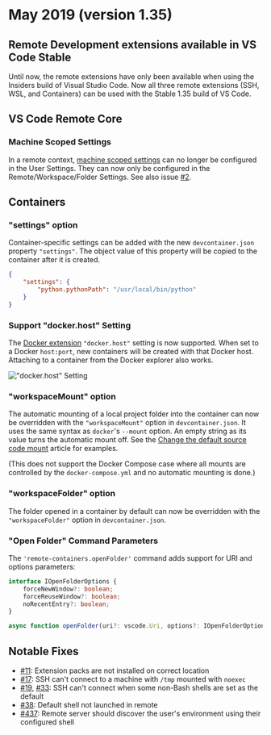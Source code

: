 # May 2019 (version 1.35)

## Remote Development extensions available in VS Code Stable

Until now, the remote extensions have only been available when using the Insiders build of Visual Studio Code. Now all three remote extensions (SSH, WSL, and Containers) can be used with the Stable 1.35 build of VS Code.

## VS Code Remote Core

### Machine Scoped Settings

In a remote context, [machine scoped settings](https://code.visualstudio.com/updates/v1_34#_machinespecific-settings) can no longer be configured in the User Settings. They can now only be configured in the Remote/Workspace/Folder Settings. See also issue [#2](https://github.com/microsoft/vscode-remote-release/issues/2).

## Containers

### "settings" option

Container-specific settings can be added with the new `devcontainer.json` property `"settings"`. The object value of this property will be copied to the container after it is created.

```json
{
	"settings": {
		"python.pythonPath": "/usr/local/bin/python"
	}
}
```

### Support "docker.host" Setting

The [Docker extension](https://marketplace.visualstudio.com/items?itemName=ms-azuretools.vscode-docker)  `"docker.host"` setting is now supported. When set to a Docker `host:port`, new containers will be created with that Docker host. Attaching to a container from the Docker explorer also works.

!["docker.host" Setting](images/1_35/docker-host-attach.png)

### "workspaceMount" option

The automatic mounting of a local project folder into the container can now be overridden with the `"workspaceMount"` option in `devcontainer.json`. It uses the same syntax as `docker`'s `--mount` option. An empty string as its value turns the automatic mount off. See the [Change the default source code mount](https://code.visualstudio.com/remote/advancedcontainers/change-default-source-mount) article for examples.

(This does not support the Docker Compose case where all mounts are controlled by the `docker-compose.yml` and no automatic mounting is done.)

### "workspaceFolder" option

The folder opened in a container by default can now be overridden with the `"workspaceFolder"` option in `devcontainer.json`.

### "Open Folder" Command Parameters

The `'remote-containers.openFolder'` command adds support for URI and options parameters:

```ts
interface IOpenFolderOptions {
	forceNewWindow?: boolean;
	forceReuseWindow?: boolean;
	noRecentEntry?: boolean;
}

async function openFolder(uri?: vscode.Uri, options?: IOpenFolderOptions);
```

## Notable Fixes
- [#11](https://github.com/microsoft/vscode-remote-release/issues/11): Extension packs are not installed on correct location
- [#17](https://github.com/microsoft/vscode-remote-release/issues/17): SSH can't connect to a machine with `/tmp` mounted with `noexec`
- [#19](https://github.com/microsoft/vscode-remote-release/issues/19), [#33](https://github.com/microsoft/vscode-remote-release/issues/33): SSH can't connect when some non-Bash shells are set as the default
- [#38](https://github.com/microsoft/vscode-remote-release/issues/38): Default shell not launched in remote
- [#437](https://github.com/microsoft/vscode-remote-release/issues/437): Remote server should discover the user's environment using their configured shell
